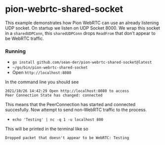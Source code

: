 # pion-webrtc-shared-socket

This example demonstrates how Pion WebRTC can use an already listening UDP socket. On startup we listen on UDP Socket 8000.
We wrap this socket in a `sharedUDPConn`, this `sharedUDPConn` drops `ReadFrom` that don't appear to be WebRTC traffic.

### Running

* `go install github.com/sean-der/pion-webrtc-shared-socket@latest`
* `~/go/bin/pion-webrtc-shared-socket`
* Open `http://localhost:8080`

In the command line you should see

```
2021/10/26 14:42:29 Open http://localhost:8080 to access
Peer Connection State has changed: connected
```

This means that the PeerConnection has started and connected succesfully. Now attempt to send non-WebRTC traffic to the process.

* `echo 'Testing' | nc -q 1 -u localhost 800`

This will be printed in the terminal like so

```
Dropped packet that doesn't appear to be WebRTC: Testing
```
